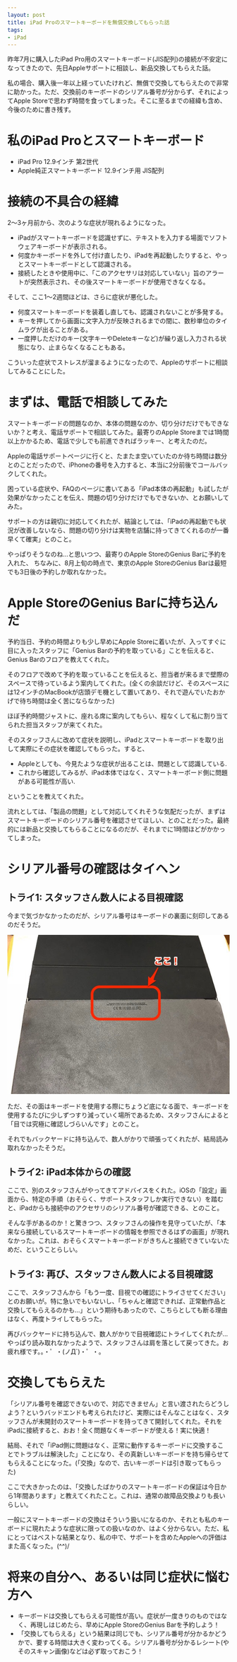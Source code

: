 ```yaml
---
layout: post
title: iPad Proのスマートキーボードを無償交換してもらった話
tags:
- iPad
---
```


昨年7月に購入したiPad Pro用のスマートキーボード(JIS配列)の接続が不安定になってきたので、先日Appleサポートに相談し、新品交換してもらえた話。

私の場合、購入後一年以上経っていたけれど、無償で交換してもらえたので非常に助かった。ただ、交換前のキーボードのシリアル番号が分からず、それによってApple Storeで思わず時間を食ってしまった。そこに至るまでの経緯も含め、今後のために書き残す。

# 私のiPad Proとスマートキーボード

- iPad Pro 12.9インチ 第2世代
- Apple純正スマートキーボード  12.9インチ用 JIS配列

# 接続の不具合の経緯

2〜3ヶ月前から、次のような症状が現れるようになった。

- iPadがスマートキーボードを認識せずに、テキストを入力する場面でソフトウェアキーボードが表示される。
- 何度かキーボードを外して付け直したり、iPadを再起動したりすると、やっとスマートキーボードとして認識される。
- 接続したときや使用中に、「このアクセサリは対応していない」旨のアラートが突然表示され、その後スマートキーボードが使用できなくなる。


そして、ここ1〜2週間ほどは、さらに症状が悪化した。

- 何度スマートキーボードを装着し直しても、認識されないことが多発する。
- キーを押してから画面に文字入力が反映されるまでの間に、数秒単位のタイムラグが出ることがある。
- 一度押しただけのキー(文字キーやDeleteキーなど)が繰り返し入力される状態になり、止まらなくなることもある。

こういった症状でストレスが溜まるようになったので、Appleのサポートに相談してみることにした。


# まずは、電話で相談してみた

スマートキーボードの問題なのか、本体の問題なのか、切り分けだけでもできないか？と考え、電話サポートで相談してみた。最寄りのApple Storeまでは1時間以上かかるため、電話で少しでも前進できればラッキー、と考えたのだ。

Appleの電話サポートページに行くと、たまたま空いていたのか待ち時間は数分とのことだったので、iPhoneの番号を入力すると、本当に2分前後でコールバックしてくれた。

困っている症状や、FAQのページに書いてある「iPad本体の再起動」も試したが効果がなかったことを伝え、問題の切り分けだけでもできないか、とお願いしてみた。

サポートの方は親切に対応してくれたが、結論としては、「iPadの再起動でも状況が改善しないなら、問題の切り分けは実物を店舗に持ってきてくれるのが一番早くて確実」とのこと。

やっぱりそうなのね…と思いつつ、最寄りのApple StoreのGenius Barに予約を入れた、
ちなみに、8月上旬の時点で、東京のApple StoreのGenius Barは最短でも3日後の予約しか取れなかった。

# Apple StoreのGenius Barに持ち込んだ

予約当日、予約の時間よりも少し早めにApple Storeに着いたが、入ってすぐに目に入ったスタッフに「Genius Barの予約を取っている」ことを伝えると、Genius Barのフロアを教えてくれた。

そのフロアで改めて予約を取っていることを伝えると、担当者が来るまで壁際のスペースで待っているよう案内してくれた。(全くの余談だけど、そのスペースには12インチのMacBookが店頭デモ機として置いてあり、それで遊んでいたおかげで待ち時間は全く苦にならなかった)

ほぼ予約時間ジャストに、座れる席に案内してもらい、程なくして私に割り当てられた担当スタッフが来てくれた。

そのスタッフさんに改めて症状を説明し、iPadとスマートキーボードを取り出して実際にその症状を確認してもらった。すると、

- Appleとしても、今見たような症状が出ることは、問題として認識している.
- これから確認してみるが、iPad本体ではなく、スマートキーボード側に問題がある可能性が高い.

ということを教えてくれた。

流れとしては、「製品の問題」として対応してくれそうな気配だったが、まずはスマートキーボードのシリアル番号を確認させてほしい、とのことだった。最終的には新品と交換してもらることになるのだが、それまでに1時間ほどがかかってしまった。

# シリアル番号の確認はタイヘン

## トライ1: スタッフさん数人による目視確認

今まで気づかなかったのだが、シリアル番号はキーボードの裏面に刻印してあるのだそうだ。

![スマートキーボードのシリアル番号の刻印](/images/serialNo_on_smart_keyboard.jpg)

ただ、その面はキーボードを使用する際にちょうど底になる面で、キーボードを使用するたびに少しずつすり減っていく場所であるため、スタッフさんによると「目では究極に確認しづらいんです」とのこと。

それでもバックヤードに持ち込んで、数人がかりで頑張ってくれたが、結局読み取れなかったそうだ。

## トライ2: iPad本体からの確認

ここで、別のスタッフさんがやってきてアドバイスをくれた。iOSの「設定」画面から、特定の手順（おそらく、サポートスタッフしか実行できない）を踏むと、iPadからも接続中のアクセサリのシリアル番号が確認できる、とのこと。

そんな手があるのか！と驚きつつ、スタッフさんの操作を見守っていたが、「本来なら接続しているスマートキーボードの情報を参照できるはずの画面」が現れなかった。これは、おそらくスマートキーボードがきちんと接続できていないためだ、ということらしい。

## トライ3: 再び、スタッフさん数人による目視確認

ここで、スタッフさんから「もう一度、目視での確認にトライさせてください」とのお願いが。特に急いでもいないし、「ちゃんと確認できれば、正常動作品と交換してもらえるのかも…」という期待もあったので、こちらとしても断る理由はなく、再度トライしてもらった。

再びバックヤードに持ち込んで、数人がかりで目視確認にトライしてくれたが…やっぱり読み取れなかったようで、スタッフさんは肩を落として戻ってきた。お疲れ様です。。・゜・(ノД`)・゜・。

# 交換してもらえた

「シリアル番号を確認できないので、対応できません」と言い渡されたらどうしよう？というバッドエンドも考えられたけど、実際にはそんなことはなく、スタッフさんが未開封のスマートキーボードを持ってきて開封してくれた。それをiPadに接続すると、おお！全く問題なくキーボードが使える！実に快適！

結局、それで「iPad側に問題はなく、正常に動作するキーボードに交換することでトラブルは解決した」ことになり、その真新しいキーボードを持ち帰らせてもらえることになった。(「交換」なので、古いキーボードは引き取ってもらった)

ここで大きかったのは、「交換したばかりのスマートキーボードの保証は今日から1年間あります」と教えてくれたこと。これは、通常の故障品交換よりも長いらしい。

一般にスマートキーボードの交換はそういう扱いになるのか、それとも私のキーボードに現れたような症状に限っての扱いなのか、はよく分からない。ただ、私にとってはベストな結果となり、私の中で、サポートを含めたAppleへの評価はまた高くなった。(^^)/

# 将来の自分へ、あるいは同じ症状に悩む方へ

- キーボードは交換してもらえる可能性が高い。症状が一度きりのものではなく、再現しはじめたら、早めにApple StoreのGenius Barを予約しよう！
- 「交換してもらえる」という結果は同じでも、シリアル番号が分かるかどうかで、要する時間は大きく変わってくる。シリアル番号が分かるレシート(やそのスキャン画像)などは必ず取っておこう！